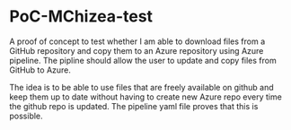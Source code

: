 # PoC-MChizea-test

A proof of concept to test whether I am able to download files from a GitHub repository and copy them to an Azure repository using Azure pipeline. The pipline should allow the user to update and copy files from GitHub to Azure. 

The idea is to be able to use files that are freely available on github and keep them up to date without having to create new Azure repo every time the github repo is updated. The pipeline yaml file proves that this is possible. 
